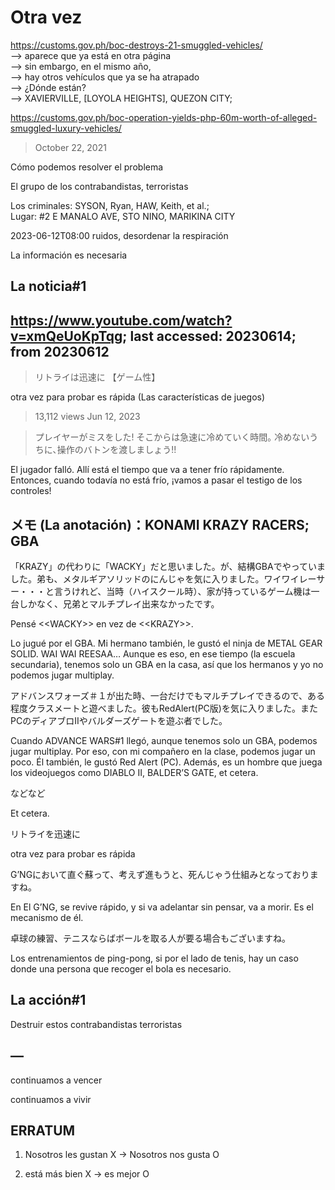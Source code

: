 # Otra vez

https://customs.gov.ph/boc-destroys-21-smuggled-vehicles/<br/>
—> aparece que ya está en otra página<br/>
—> sin embargo, en el mismo año, <br/>
—> hay otros vehículos que ya se ha atrapado<br/>
—> ¿Dónde están?<br/>
—> XAVIERVILLE, [LOYOLA HEIGHTS], QUEZON CITY;

https://customs.gov.ph/boc-operation-yields-php-60m-worth-of-alleged-smuggled-luxury-vehicles/

> October 22, 2021

Cómo podemos resolver el problema 

El grupo de los contrabandistas, terroristas

Los criminales: SYSON, Ryan, HAW, Keith, et al.;  
Lugar: #2 E MANALO AVE, STO NINO, MARIKINA CITY

2023-06-12T08:00
ruidos, desordenar la respiración

La información es necesaria

## La noticia#1

## https://www.youtube.com/watch?v=xmQeUoKpTqg; last accessed: 20230614; from 20230612

> リトライは迅速に 【ゲーム性】

otra vez para probar es rápida (Las características de juegos)

> 13,112 views Jun 12, 2023 

> プレイヤーがミスをした! そこからは急速に冷めていく時間｡ 冷めないうちに､操作のバトンを渡しましょう!!

El jugador falló. Allí está el tiempo que va a tener frío rápidamente. Entonces, cuando todavía no está frío, ¡vamos a pasar el testigo de los controles!

## メモ (La anotación)：KONAMI KRAZY RACERS; GBA

「KRAZY」の代わりに「WACKY」だと思いました。が、結構GBAでやっていました。弟も、メタルギアソリッドのにんじゃを気に入りました。ワイワイレーサー・・・と言うけれど、当時（ハイスクール時）、家が持っているゲーム機は一台しかなく、兄弟とマルチプレイ出来なかったです。

Pensé \<<WACKY\>> en vez de \<<KRAZY\>>. 

Lo jugué por el GBA. Mi hermano también, le gustó el ninja de METAL GEAR SOLID. WAI WAI REESAA… Aunque es eso, en ese tiempo (la escuela secundaria), tenemos solo un GBA en la casa, así que los hermanos y yo no podemos jugar multiplay.

アドバンスワォーズ＃１が出た時、一台だけでもマルチプレイできるので、ある程度クラスメートと遊べました。彼もRedAlert(PC版)を気に入りました。またPCのディアブロIIやバルダーズゲートを遊ぶ者でした。

Cuando ADVANCE WARS#1 llegó, aunque tenemos solo un GBA, podemos jugar multiplay. Por eso, con mi compañero en la clase, podemos jugar un poco. Él también, le gustó Red Alert (PC). Además, es un hombre que juega los videojuegos como DIABLO II, BALDER’S GATE, et cetera.

などなど

Et cetera.

リトライを迅速に

otra vez para probar es rápida

G’NGにおいて直ぐ蘇って、考えず進もうと、死んじゃう仕組みとなっておりますね。

En El G’NG, se revive rápido, y si va adelantar sin pensar, va a morir. Es el mecanismo de él.

卓球の練習、テニスならばボールを取る人が要る場合もございますね。

Los entrenamientos de ping-pong, si por el lado de tenis, hay un caso donde una persona que recoger el bola es necesario.


## La acción#1

Destruir estos contrabandistas terroristas

## —

continuamos a vencer

continuamos a vivir

## ERRATUM

1) Nosotros les gustan X -> Nosotros nos gusta O

2) está más bien X -> es mejor O
